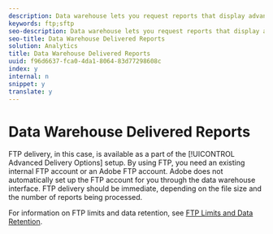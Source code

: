 ```yaml
---
description: Data warehouse lets you request reports that display advanced data relationships from raw data based on your unique questions.
keywords: ftp;sftp
seo-description: Data warehouse lets you request reports that display advanced data relationships from raw data based on your unique questions.
seo-title: Data Warehouse Delivered Reports
solution: Analytics
title: Data Warehouse Delivered Reports
uuid: f96d6637-fca0-4da1-8064-83d77298608c
index: y
internal: n
snippet: y
translate: y
---
```


# Data Warehouse Delivered Reports

FTP delivery, in this case, is available as a part of the [!UICONTROL  Advanced Delivery Options] setup. By using FTP, you need an existing internal FTP account or an Adobe FTP account. Adobe does not automatically set up the FTP account for you through the data warehouse interface. FTP delivery should be immediate, depending on the file size and the number of reports being processed. 

For information on FTP limits and data retention, see [ FTP Limits and Data Retention](ftp_limits.md#concept_8CAA1D8F27B3411AB902520AD6C9A70E). 

